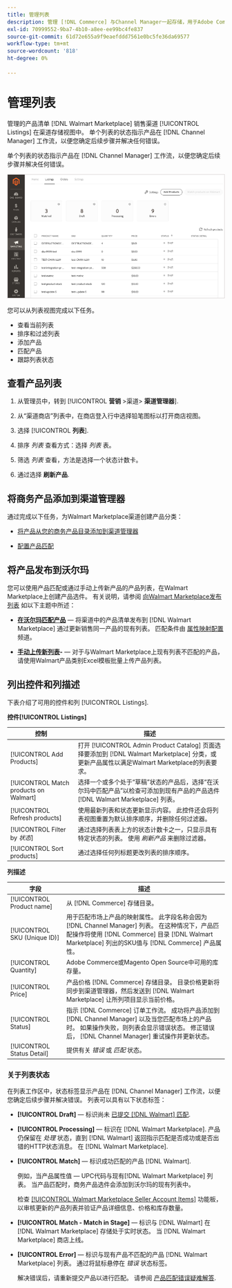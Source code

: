 ```yaml
---
title: 管理列表
description: 管理 [!DNL Commerce] 与Channel Manager一起存储，用于Adobe Commerce和Magento Open Source。
exl-id: 70999552-9ba7-4b10-a8ee-ee99bc4fe837
source-git-commit: 61d72e655a9f9eaefddd7561e0bc5fe36da69577
workflow-type: tm+mt
source-wordcount: '818'
ht-degree: 0%

---
```


# 管理列表

管理的产品清单 [!DNL Walmart Marketplace] 销售渠道 [!UICONTROL Listings] 在渠道存储视图中。 单个列表的状态指示产品在 [!DNL Channel Manager] 工作流，以便您确定后续步骤并解决任何错误。

单个列表的状态指示产品在 [!DNL Channel Manager] 工作流，以便您确定后续步骤并解决任何错误。

![连接的销售渠道的列表页面](assets/product-listing-landing.png)

您可以从列表视图完成以下任务。

* 查看当前列表
* 排序和过滤列表
* 添加产品
* 匹配产品
* 跟踪列表状态

## 查看产品列表

1. 从管理员中，转到 [!UICONTROL **营销** >渠道> **渠道管理器**].

1. 从“渠道商店”列表中，在商店登入行中选择铅笔图标以打开商店视图。

1. 选择 [!UICONTROL **列表**].

1. 排序 *列表* 查看方式：选择 *列表* 表。

1. 筛选 *列表* 查看，方法是选择一个状态计数卡。

1. 通过选择 **刷新产品**.

## 将商务产品添加到渠道管理器

通过完成以下任务，为Walmart Marketplace渠道创建产品分类：

* [将产品从您的商务产品目录添加到渠道管理器](add-products-to-connected-channel.md)

* [配置产品匹配](map-product-attributes-for-matching.md#configure-product-attribute-settings)

## 将产品发布到沃尔玛

您可以使用产品匹配或通过手动上传新产品的产品列表，在Walmart Marketplace上创建产品选件。 有关说明，请参阅 [向Walmart Marketplace发布列表](publish-listings-to-marketplace.md) 如以下主题中所述：

* **[在沃尔玛匹配产品](publish-listings-to-marketplace.md)** — 将渠道中的产品清单发布到 [!DNL Walmart Marketplace] 通过更新销售同一产品的现有列表。 匹配条件由 [属性映射配置](map-product-attributes-for-matching.md) 频道。

* **[手动上传新列表](publish-listings-to-marketplace.md#upload-new-product-listings)-** — 对于与Walmart Marketplace上现有列表不匹配的产品，请使用Walmart产品类别Excel模板批量上传产品列表。

## 列出控件和列描述

下表介绍了可用的控件和列 [!UICONTROL Listings].

**控件[!UICONTROL Listings]**

| **控制** | **描述** |
|----------------------------------------|--------------------------------------------------------------------------------------------------------------------------------------------------------------------------------------------------------------|
| [!UICONTROL Add Products] | 打开 [!UICONTROL Admin Product Catalog] 页面选择要添加到 [!DNL Walmart Marketplace] 分类，或更新产品属性以满足Walmart Marketplace的列表要求。 |
| [!UICONTROL Match products on Walmart] | 选择一个或多个处于“草稿”状态的产品后，选择“在沃尔玛中匹配产品”以检查可添加到现有产品的产品选件 [!DNL Walmart Marketplace] 列表。 |
| [!UICONTROL Refresh products] | 使用最新列表和状态更新显示内容。 此控件还会将列表视图重置为默认排序顺序，并删除任何过滤器。 |
| [!UICONTROL Filter by *状态*] | 通过选择列表表上方的状态计数卡之一，只显示具有特定状态的列表。 使用 *刷新产品* 来删除过滤器。 |
| [!UICONTROL Sort products] | 通过选择任何列标题更改列表的排序顺序。 |


**列描述**

| **字段** | **描述** |
|------------------------------|-----------------------------------------------------------------------------------------------------------------------------------------------------------------------------------------------------------------------------------------------------------------------------------------------------------------------------------------------------------------------------------------------------------------------|
| [!UICONTROL Product name] | 从 [!DNL Commerce] 存储目录。 |
| [!UICONTROL SKU (Unique ID)] | 用于匹配市场上产品的映射属性。 此字段名称会因为 [!DNL Channel Manager] 列表。 在这种情况下，产品匹配操作将使用 [!DNL Commerce] 目录 [!DNL Walmart Marketplace]  列出的SKU值与 [!DNL Commerce] 产品属性。 |
| [!UICONTROL  Quantity] | Adobe Commerce或Magento Open Source中可用的库存量。 |
| [!UICONTROL Price] | 产品价格 [!DNL Commerce] 存储目录。 目录价格更新将同步到渠道管理器，然后发送到 [!DNL Walmart Marketplace]  让所列项目显示当前价格。 |
| [!UICONTROL Status] | 指示 [!DNL Commerce] 订单工作流。 成功将产品添加到 [!DNL Channel Manager] 以及当您匹配市场上的产品时。 如果操作失败，则列表会显示错误状态。 修正错误后， [!DNL Channel Manager] 重试操作并更新状态。 |
| [!UICONTROL Status Detail] | 提供有关 *错误* 或 *匹配* 状态。 |

### 关于列表状态

在列表工作区中，状态标签显示产品在 [!DNL Channel Manager] 工作流，以便您确定后续步骤并解决错误。 列表可以具有以下状态标签：

* **[!UICONTROL Draft]** — 标识尚未 [已提交 [!DNL Walmart] 匹配](publish-listings-to-marketplace.md#match-products).

* **[!UICONTROL Processing]** — 标识在 [!DNL Walmart Marketplace]. 产品仍保留在 *处理* 状态，直到 [!DNL Walmart] 返回指示匹配是否成功或是否出错的HTTP状态消息。 在 [!DNL Walmart Marketplace].

* **[!UICONTROL Match]** — 标识成功匹配的产品 [!DNL Walmart].

   例如，当产品属性值 — UPC代码与现有[!DNL Walmart Marketplace] 列表。 当产品匹配时，商务产品选件会添加到沃尔玛的现有列表中。

   检查 [[!UICONTROL Walmart Marketplace Seller Account Items]](https://seller.walmart.com/items-and-inventory/manage-items) 功能板，以审核更新的产品列表并验证产品详细信息、价格和库存数量。

* **[!UICONTROL Match - Match in Stage]** — 标识与 [!DNL Walmart] 在 [!DNL Walmart Marketplace] 存储处于实时状态。 当 [!DNL Walmart Marketplace] 商店上线。

* **[!UICONTROL Error]** — 标识与现有产品不匹配的产品 [!DNL Walmart Marketplace] 列表。 通过将鼠标悬停在 *错误* 状态标签。

   解决错误后，请重新提交产品以进行匹配。 请参阅 [产品匹配错误疑难解答](publish-listings-to-marketplace.md#troubleshoot-product-match-errors).
